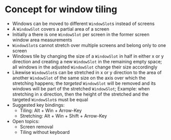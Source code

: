 # Concept for window tiling
* Windows can be moved to different `WindowSlot`s instead of screens
* A `WindowSlot` covers a partial area of a screen
* Initially a there is one `WindowSlot` per screen in the former screen window area measurements
* `WindowSlot`s cannot stretch over multiple screens and belong only to one screen
* Windows tile by changing the size of a `WindowSlot` in half in either x or y direction and creating a new `WindowSlot` in the remaining empty space; all windows in the adjusted `WindowSlot` change their size accordingly
* Likewise `WindowSlot`s can be stretched in x or y direction to the area of another `WindowSlot` of the same size on the axis over which the stretching happens; the _targeted_ `WindowSlot` will be removed and its windows will be part of the stretched `WindowSlot`; Example: when stretching in x direction, then the height of the stretched and the targeted `WindowSlot`s must be equal
* Suggested key bindings:
  * Tiling: Alt + Win + Arrow-Key
  * Stretching: Alt + Win + Shift + Arrow-Key
* Open topics:
  * Screen removal
  * Tiling without keyboard